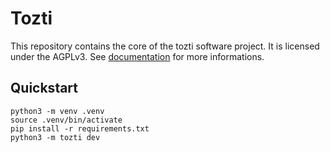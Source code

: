 # Tozti

This repository contains the core of the tozti software project. It is licensed
under the AGPLv3. See [documentation](https://tozti.readthedocs.io/en/latest/)
for more informations.


## Quickstart

```
python3 -m venv .venv
source .venv/bin/activate
pip install -r requirements.txt
python3 -m tozti dev
```
